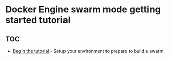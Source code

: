 <!--[metadata]>
+++
title = "Get started with swarm mode"
description = "Getting started tutorial for Docker swarm mode"
keywords = ["cluster, swarm, tutorial"]
type="menu"
[menu.main]
identifier="swarm-tutorial"
parent="engine_swarm"
weight=10
+++
<![end-metadata]-->

#  Docker Engine swarm mode getting started tutorial

## TOC

-   [Begin the tutorial](index.md) - Setup your environment to prepare
    to build a swarm.
